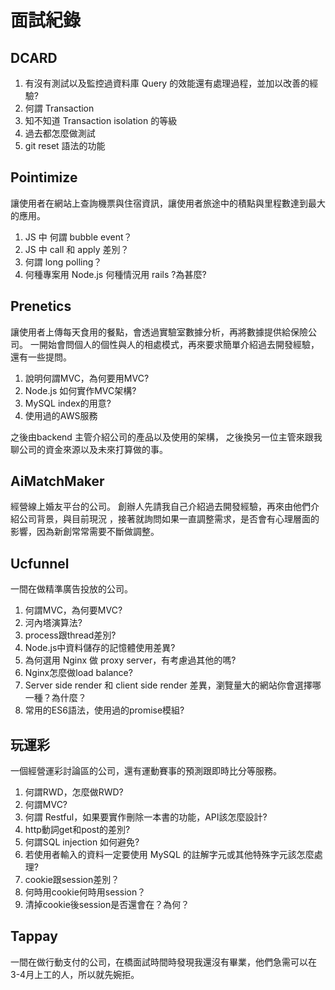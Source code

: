 # 面試紀錄

## DCARD

1. 有沒有測試以及監控過資料庫 Query 的效能還有處理過程，並加以改善的經驗?
2. 何謂 Transaction
3. 知不知道 Transaction isolation 的等級
4. 過去都怎麼做測試
5. git reset 語法的功能

## Pointimize

讓使用者在網站上查詢機票與住宿資訊，讓使用者旅途中的積點與里程數達到最大的應用。

1. JS 中 何謂 bubble event？
2. JS 中 call 和 apply 差別？
3. 何謂 long polling？
4. 何種專案用 Node.js 何種情況用 rails ?為甚麼?

## Prenetics

讓使用者上傳每天食用的餐點，會透過實驗室數據分析，再將數據提供給保險公司。
一開始會問個人的個性與人的相處模式，再來要求簡單介紹過去開發經驗，還有一些提問。

1. 說明何謂MVC，為何要用MVC?
2. Node.js 如何實作MVC架構?
3. MySQL index的用意?
4. 使用過的AWS服務

之後由backend 主管介紹公司的產品以及使用的架構，
之後換另一位主管來跟我聊公司的資金來源以及未來打算做的事。

## AiMatchMaker

經營線上婚友平台的公司。
創辦人先請我自己介紹過去開發經驗，再來由他們介紹公司背景，與目前現況
，接著就詢問如果一直調整需求，是否會有心理層面的影響，因為新創常常需要不斷做調整。

## Ucfunnel

一間在做精準廣告投放的公司。

1. 何謂MVC，為何要MVC?
2. 河內塔演算法?
3. process跟thread差別?
4. Node.js中資料儲存的記憶體使用差異?
5. 為何選用 Nginx 做 proxy server，有考慮過其他的嗎?
6. Nginx怎麼做load balance?
7. Server side render 和 client side render 差異，瀏覽量大的網站你會選擇哪一種？為什麼？
8. 常用的ES6語法，使用過的promise模組?

## 玩運彩

一個經營運彩討論區的公司，還有運動賽事的預測跟即時比分等服務。

1. 何謂RWD，怎麼做RWD?
2. 何謂MVC?
3. 何謂 Restful，如果要實作刪除一本書的功能，API該怎麼設計?
4. http動詞get和post的差別?
5. 何謂SQL injection 如何避免?
6. 若使用者輸入的資料一定要使用 MySQL 的註解字元或其他特殊字元該怎麼處理?
7. cookie跟session差別？
8. 何時用cookie何時用session？
9. 清掉cookie後session是否還會在？為何？

## Tappay

一間在做行動支付的公司，在橋面試時間時發現我還沒有畢業，他們急需可以在3-4月上工的人，所以就先婉拒。
